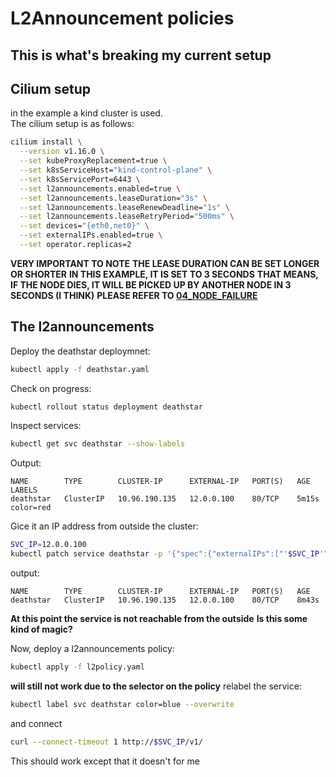 # L2Announcement policies
## This is what's breaking my current setup
## Cilium setup
in the example a kind cluster is used.  
The cilium setup is as follows:  
```bash
cilium install \
  --version v1.16.0 \
  --set kubeProxyReplacement=true \
  --set k8sServiceHost="kind-control-plane" \
  --set k8sServicePort=6443 \
  --set l2announcements.enabled=true \
  --set l2announcements.leaseDuration="3s" \
  --set l2announcements.leaseRenewDeadline="1s" \
  --set l2announcements.leaseRetryPeriod="500ms" \
  --set devices="{eth0,net0}" \
  --set externalIPs.enabled=true \
  --set operator.replicas=2
  ```
**VERY IMPORTANT TO NOTE** 
**THE LEASE DURATION CAN BE SET LONGER OR SHORTER**
**IN THIS EXAMPLE, IT IS SET TO 3 SECONDS**
**THAT MEANS, IF THE NODE DIES, IT WILL BE PICKED UP BY ANOTHER NODE IN 3 SECONDS (I THINK)**
**PLEASE REFER TO [04_NODE_FAILURE](../04_node_failure/)**



## The l2announcements
Deploy the deathstar deploymnet:
```bash
kubectl apply -f deathstar.yaml
```

Check on progress:
```bash
kubectl rollout status deployment deathstar
```

Inspect services:
```bash
kubectl get svc deathstar --show-labels
```

Output:
```
NAME        TYPE        CLUSTER-IP      EXTERNAL-IP   PORT(S)   AGE     LABELS
deathstar   ClusterIP   10.96.190.135   12.0.0.100    80/TCP    5m15s   color=red   
```

Gice it an IP address from outside the cluster:
```bash
SVC_IP=12.0.0.100
kubectl patch service deathstar -p '{"spec":{"externalIPs":["'$SVC_IP'"]}}'
```

output:
```
NAME        TYPE        CLUSTER-IP      EXTERNAL-IP   PORT(S)   AGE
deathstar   ClusterIP   10.96.190.135   12.0.0.100    80/TCP    8m43s
```
**At this point the service is not reachable from the outside**
**Is this some kind of magic?**

Now, deploy a l2announcements policy:
```bash
kubectl apply -f l2policy.yaml
```

**will still not work due to the selector on the policy**
relabel the service:
```bash
kubectl label svc deathstar color=blue --overwrite
```

and connect
```bash
curl --connect-timeout 1 http://$SVC_IP/v1/
```
This should work except that it doesn't for me